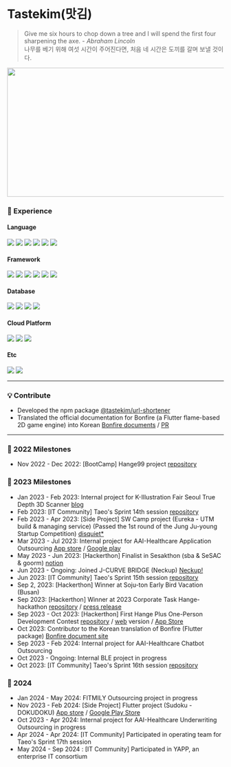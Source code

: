# Tastekim(맛김)
> Give me six hours to chop down a tree and I will spend the first four sharpening the axe. - _Abraham Lincoln_
> <br>
> 나무를 베기 위해 여섯 시간이 주어진다면, 처음 네 시간은 도끼를 갈며 보낼 것이다.

<a href="https://github.com/devxb/gitanimals">
<img
  src="https://render.gitanimals.org/farms/tastekim"
  width="600"
  height="300"
/>
</a>

### 🔨 Experience
#### Language
<img src="https://img.shields.io/badge/javascript-F7DF1E?style=for-the-badge&logo=javascript&logoColor=black"> <img src="https://img.shields.io/badge/typescript-3178C6?style=for-the-badge&logo=typescript&logoColor=white"> <img src="https://img.shields.io/badge/python-3776AB?style=for-the-badge&logo=python&logoColor=white"> <img src="https://img.shields.io/badge/dart-0175C2?style=for-the-badge&logo=dart&logoColor=white"> <img src="https://img.shields.io/badge/golang-00ADD8?style=for-the-badge&logo=go&logoColor=white"> <img src="https://img.shields.io/badge/-C%23-000000?style=for-the-badge&logo=Csharp&logoColor=white">

#### Framework
<img src="https://img.shields.io/badge/Nest.js-E0234E?style=for-the-badge&logo=nestjs&logoColor=white"> <img src="https://img.shields.io/badge/express-000000?style=for-the-badge&logo=express&logoColor=white"> <img src="https://img.shields.io/badge/koa-33333D?style=for-the-badge&logo=koa&logoColor=white"> <img src="https://img.shields.io/badge/fastify-000000?style=for-the-badge&logo=fastify&logoColor=white"> <img src="https://img.shields.io/badge/flutter-02569B?style=for-the-badge&logo=flutter&logoColor=white"> <img src="https://img.shields.io/badge/unity-FFFFFF?style=for-the-badge&logo=unity&logoColor=black">

#### Database
<img src="https://img.shields.io/badge/PostgreSQL-4169E1?style=for-the-badge&logo=postgresql&logoColor=white"> <img src="https://img.shields.io/badge/MySQL-4479A1?style=for-the-badge&logo=mysql&logoColor=white"> <img src="https://img.shields.io/badge/MongoDB-47A248?style=for-the-badge&logo=mongodb&logoColor=white"> <img src="https://img.shields.io/badge/Neo4j-4581C3?style=for-the-badge&logo=neo4j&logoColor=white">

#### Cloud Platform
<img src="https://img.shields.io/badge/aws-232F3E?style=for-the-badge&logo=amazonwebservices&logoColor=white"> <img src="https://img.shields.io/badge/GCP-4285F4?style=for-the-badge&logo=googlecloud&logoColor=white"> <img src="https://img.shields.io/badge/firebase-FFCA28?style=for-the-badge&logo=firebase&logoColor=white">

#### Etc
<img src="https://img.shields.io/badge/docker-2496ED?style=for-the-badge&logo=docker&logoColor=white"> <img src="https://img.shields.io/badge/grafana-F46800?style=for-the-badge&logo=grafana&logoColor=white">

---

### 💡 Contribute
* Developed the npm package [@tastekim/url-shortener](https://www.npmjs.com/package/@tastekim/url-shortener)
* Translated the official documentation for Bonfire (a Flutter flame-based 2D game engine) into Korean [Bonfire documents](https://github.com/bonfire-engine/bonfire-engine.github.io) / [PR](https://github.com/bonfire-engine/bonfire-engine.github.io/pull/11)

---

### 👣 2022 Milestones
- Nov 2022 - Dec 2022: [BootCamp] Hange99 project [repository](https://github.com/tastekim/WeAllLie-BE)

### 👣 2023 Milestones
- Jan 2023 - Feb 2023: Internal project for K-Illustration Fair Seoul True Depth 3D Scanner [blog](https://tastekim.notion.site/WIL-Photogrammetry-2023-K-bca68e97baae4976881e93677f80af98)
- Feb 2023: [IT Community] Taeo's Sprint 14th session [repository](https://github.com/TEAM-DREAMCATCHER)
- Feb 2023 - Apr 2023: [Side Project] SW Camp project (Eureka - UTM build & managing service) (Passed the 1st round of the Jung Ju-young Startup Competition) [disquiet*](https://disquiet.io/product/%EC%9C%A0%EB%A0%89%EC%B9%B4-1679901595623)
- Mar 2023 - Jul 2023: Internal project for AAI-Healthcare Application Outsourcing [App store](https://apps.apple.com/kr/app/%EC%95%94%ED%96%89%EC%96%B4%EC%82%AC-%EB%82%98%EC%9D%98-%EA%B1%B4%EA%B0%95-%EC%9C%A0%ED%98%95%EC%9D%80/id6450022222) / [Google play](https://play.google.com/store/apps/details?id=com.aaihc.amhaengeosa&hl=ko-KR&pli=1)
- May 2023 - Jun 2023: [Hackerthon] Finalist in Sesakthon (sba & SeSAC & goorm) [notion](https://www.notion.so/c3cc0ba7d2654207ae817eccb1fd81ec?pvs=4)
- Jun 2023 - Ongoing: Joined J-CURVE BRIDGE (Neckup) [Neckup!](https://neckup.fitness)
- Jun 2023: [IT Community] Taeo's Sprint 15th session [repository](https://github.com/Naughty-ya)
- Sep 2, 2023: [Hackerthon] Winner at Soju-ton Early Bird Vacation (Busan)
- Sep 2023: [Hackerthon] Winner at 2023 Corporate Task Hange-hackathon [repository](https://github.com/LMS-horangEDU) / [press release](https://www.aitimes.com/news/articleView.html?idxno=154150)
- Sep 2023 - Oct 2023: [Hackerthon] First Hange Plus One-Person Development Contest [repository](https://github.com/Hanghae-Athletic-TETRIS) / [web](https://hanghae-bae7d.web.app/) version / [App Store](https://apps.apple.com/kr/app/%EB%84%88%EB%8F%84%EB%82%98%EB%8F%84-%ED%85%8C%ED%8A%B8%EB%A6%AC%EC%8A%A4/id6468504024)
- Oct 2023: Contributor to the Korean translation of Bonfire (Flutter package) [Bonfire document site](https://github.com/bonfire-engine/bonfire-engine.github.io)
- Sep 2023 - Feb 2024: Internal project for AAI-Healthcare Chatbot Outsourcing
- Oct 2023 - Ongoing: Internal BLE project in progress
- Oct 2023: [IT Community] Taeo's Sprint 16th session [repository](https://github.com/taeo-sprint16/backend.git)

### 👣 2024
- Jan 2024 - May 2024: FITMILY Outsourcing project in progress
- Nov 2023 - Feb 2024: [Side Project] Flutter project (Sudoku - DOKUDOKU) [App store](https://apps.apple.com/kr/app/%EC%8A%A4%EB%8F%84%EC%BF%A0-dokudoku/id6475877591) / [Google Play Store](https://play.google.com/store/apps/details?id=and.game.tastekimsudoku)
- Oct 2023 - Apr 2024: Internal project for AAI-Healthcare Underwriting Outsourcing in progress
- Apr 2024 - Apr 2024: [IT Community] Participated in operating team for Taeo's Sprint 17th session
- May 2024 - Sep 2024 : [IT Community] Participated in YAPP, an enterprise IT consortium
